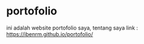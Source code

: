 # portofolio
ini adalah website portofolio saya, tentang saya
link : https://ibenrm.github.io/portofolio/
